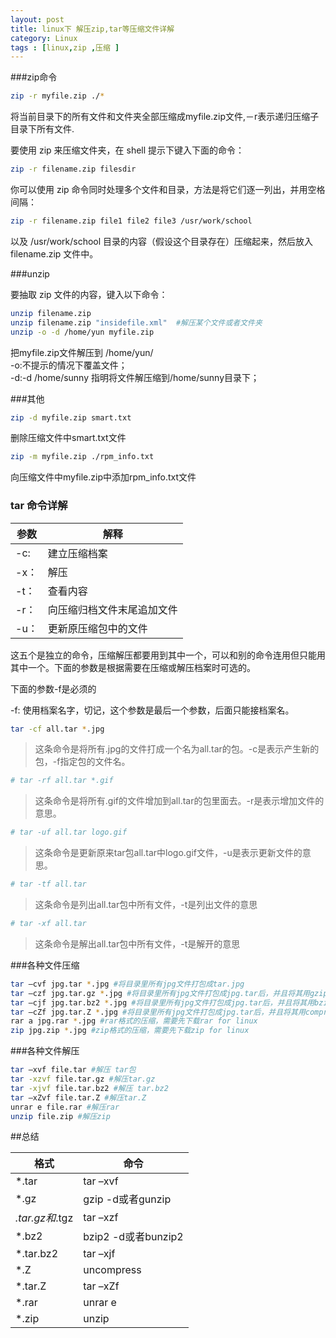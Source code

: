 ```yaml
---
layout: post
title: linux下 解压zip,tar等压缩文件详解
category: Linux
tags : [linux,zip ,压缩 ]
---
```




###zip命令

```sh
zip -r myfile.zip ./*
```

将当前目录下的所有文件和文件夹全部压缩成myfile.zip文件,－r表示递归压缩子目录下所有文件.

要使用 zip 来压缩文件夹，在 shell 提示下键入下面的命令：

```sh
zip -r filename.zip filesdir
```

你可以使用 zip 命令同时处理多个文件和目录，方法是将它们逐一列出，并用空格间隔：

```sh
zip -r filename.zip file1 file2 file3 /usr/work/school
```

以及 /usr/work/school 目录的内容（假设这个目录存在）压缩起来，然后放入 filename.zip 文件中。

###unzip


要抽取 zip 文件的内容，键入以下命令：

```sh
unzip filename.zip
unzip filename.zip "insidefile.xml"  #解压某个文件或者文件夹
unzip -o -d /home/yun myfile.zip
```

把myfile.zip文件解压到 /home/yun/ <br>
-o:不提示的情况下覆盖文件；<br>
-d:-d /home/sunny 指明将文件解压缩到/home/sunny目录下；

###其他

```sh
zip -d myfile.zip smart.txt
```

删除压缩文件中smart.txt文件

```sh
zip -m myfile.zip ./rpm_info.txt
```

向压缩文件中myfile.zip中添加rpm_info.txt文件

### tar 命令详解

参数|解释
---|---
-c: |建立压缩档案
-x：|解压
-t：|查看内容
-r：|向压缩归档文件末尾追加文件
-u：|更新原压缩包中的文件

这五个是独立的命令，压缩解压都要用到其中一个，可以和别的命令连用但只能用其中一个。下面的参数是根据需要在压缩或解压档案时可选的。

下面的参数-f是必须的

-f: 使用档案名字，切记，这个参数是最后一个参数，后面只能接档案名。

```sh
tar -cf all.tar *.jpg
```

> 这条命令是将所有.jpg的文件打成一个名为all.tar的包。-c是表示产生新的包，-f指定包的文件名。

```sh
# tar -rf all.tar *.gif
```

> 这条命令是将所有.gif的文件增加到all.tar的包里面去。-r是表示增加文件的意思。

```sh
# tar -uf all.tar logo.gif
```

> 这条命令是更新原来tar包all.tar中logo.gif文件，-u是表示更新文件的意思。

```sh
# tar -tf all.tar
```

> 这条命令是列出all.tar包中所有文件，-t是列出文件的意思

```sh
# tar -xf all.tar
```

> 这条命令是解出all.tar包中所有文件，-t是解开的意思

###各种文件压缩

```sh
tar –cvf jpg.tar *.jpg #将目录里所有jpg文件打包成tar.jpg
tar –czf jpg.tar.gz *.jpg #将目录里所有jpg文件打包成jpg.tar后，并且将其用gzip压缩，生成一个gzip压缩过的包，命名为jpg.tar.gz
tar –cjf jpg.tar.bz2 *.jpg #将目录里所有jpg文件打包成jpg.tar后，并且将其用bzip2压缩，生成一个bzip2压缩过的包，命名为jpg.tar.bz2
tar –cZf jpg.tar.Z *.jpg #将目录里所有jpg文件打包成jpg.tar后，并且将其用compress压缩，生成一个umcompress压缩过的包，命名为jpg.tar.Z
rar a jpg.rar *.jpg #rar格式的压缩，需要先下载rar for linux
zip jpg.zip *.jpg #zip格式的压缩，需要先下载zip for linux
```

###各种文件解压

```sh
tar –xvf file.tar #解压 tar包
tar -xzvf file.tar.gz #解压tar.gz
tar -xjvf file.tar.bz2 #解压 tar.bz2
tar –xZvf file.tar.Z #解压tar.Z
unrar e file.rar #解压rar
unzip file.zip #解压zip
```

##总结

格式|命令
---|---
*.tar | tar –xvf
*.gz | gzip -d或者gunzip
*.tar.gz和*.tgz | tar –xzf
*.bz2 | bzip2 -d或者bunzip2
*.tar.bz2|tar –xjf
*.Z | uncompress
*.tar.Z |tar –xZf
*.rar | unrar e
*.zip | unzip
```
